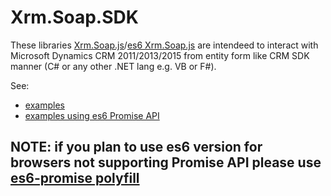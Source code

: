 # Xrm.Soap.SDK
These libraries [Xrm.Soap.js](https://github.com/abelevtsov/XrmSoapSDK/blob/master/src/Xrm.Soap.Sdk/Scripts/Xrm.Soap.js)/[es6 Xrm.Soap.js](https://github.com/abelevtsov/XrmSoapSDK/blob/master/src/Xrm.Soap.Sdk/Scripts/es6/Xrm.Soap.js) are intendeed to interact with Microsoft Dynamics CRM 2011/2013/2015 from entity form like CRM SDK manner (C# or any other .NET lang e.g. VB or F#).

See:
 - [examples](https://github.com/abelevtsov/XrmSoapSDK/blob/master/src/Xrm.Soap.Sdk/Scripts/examples.js)
 - [examples using es6 Promise API](https://github.com/abelevtsov/XrmSoapSDK/blob/master/src/Xrm.Soap.Sdk/Scripts/es6/examples.js)
 
 ## NOTE: if you plan to use es6 version for browsers not supporting Promise API please use [es6-promise polyfill](https://github.com/stefanpenner/es6-promise)
